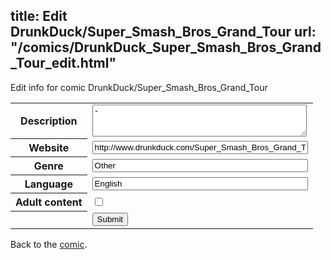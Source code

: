 title: Edit DrunkDuck/Super_Smash_Bros_Grand_Tour
url: "/comics/DrunkDuck_Super_Smash_Bros_Grand_Tour_edit.html"
---
Edit info for comic DrunkDuck/Super_Smash_Bros_Grand_Tour

<form name="comic" action="http://gaepostmail.appspot.com/comic/" method="post">
<table class="comicinfo">
<tr>
<th>Description</th><td><textarea name="description" cols="40" rows="3">-</textarea></td>
</tr>
<tr>
<th>Website</th><td><input type="text" name="url" value="http://www.drunkduck.com/Super_Smash_Bros_Grand_Tour/" size="40"/></td>
</tr>
<tr>
<th>Genre</th><td><input type="text" name="genre" value="Other" size="40"/></td>
</tr>
<tr>
<th>Language</th><td><input type="text" name="language" value="English" size="40"/></td>
</tr>
<tr>
<th>Adult content</th><td><input type="checkbox" name="adult" value="adult" /></td>
</tr>
<tr>
<th></th><td>
<input type="hidden" name="comic" value="DrunkDuck_Super_Smash_Bros_Grand_Tour" />
<input type="submit" name="submit" value="Submit" />
</td>
</tr>
</table>
</form>

Back to the [comic](DrunkDuck_Super_Smash_Bros_Grand_Tour.html).
